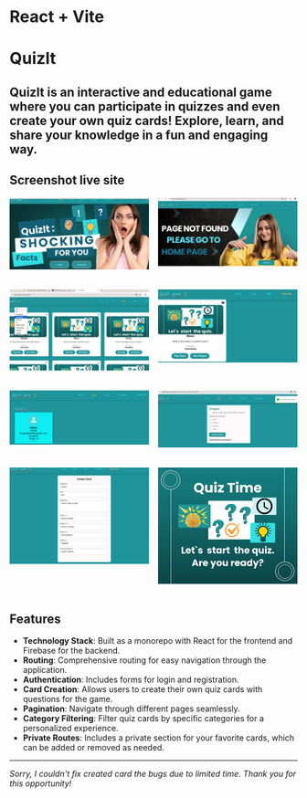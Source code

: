 # React + Vite

# Quizlt

## Quizlt is an interactive and educational game where you can participate in quizzes and even create your own quiz cards! Explore, learn, and share your knowledge in a fun and engaging way.

## Screenshot live site

<div style="display: flex; flex-wrap: wrap; gap: 16px; justify-content: space-between;">
  <div style="width: calc(50% - 8px); margin-bottom: 16px;">
    <img src="./src/assets/images/main.jpg" alt="main" width="100%" height="auto" />
  </div>
  <div style="width: calc(50% - 8px); margin-bottom: 16px;">
    <img src="./src/assets/images/go.jpg" alt="go" width="100%" height="auto" />
  </div>
  <div style="width: calc(50% - 8px); margin-bottom: 16px;">
    <img src="./src/assets/images/card.jpg" alt="card" width="100%" height="auto" />
  </div>
  <div style="width: calc(50% - 8px); margin-bottom: 16px;">
    <img src="./src/assets/images/favorite.jpg" alt="favorite" width="100%" height="auto" />
  </div>
  <div style="width: calc(50% - 8px); margin-bottom: 16px;">
    <img src="./src/assets/images/players.jpg" alt="players" width="100%" height="auto" />
  </div>
  <div style="width: calc(50% - 8px); margin-bottom: 16px;">
    <img src="./src/assets/images/que-2.jpg" alt="que-2" width="100%" height="auto" />
  </div>
  <div style="width: calc(50% - 8px); margin-bottom: 16px;">
    <img src="./src/assets/images/form.jpg" alt="form" width="100%" height="auto" />
  </div>
  <div style="width: calc(50% - 8px); margin-bottom: 16px;">
    <img src="./src/assets/images/question.jpg" alt="question" width="100%" height="auto" />
  </div>
</div>

## Features

- **Technology Stack**: Built as a monorepo with React for the frontend and
  Firebase for the backend.
- **Routing**: Comprehensive routing for easy navigation through the
  application.
- **Authentication**: Includes forms for login and registration.
- **Card Creation**: Allows users to create their own quiz cards with questions
  for the game.
- **Pagination**: Navigate through different pages seamlessly.
- **Category Filtering**: Filter quiz cards by specific categories for a
  personalized experience.
- **Private Routes**: Includes a private section for your favorite cards, which
  can be added or removed as needed.

---

_Sorry, I couldn't fix created card the bugs due to limited time. Thank you for
this opportunity!_
